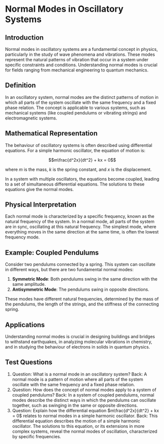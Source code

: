 # Normal Modes in Oscillatory Systems

## Introduction
Normal modes in oscillatory systems are a fundamental concept in physics, particularly in the study of wave phenomena and vibrations. These modes represent the natural patterns of vibration that occur in a system under specific constraints and conditions. Understanding normal modes is crucial for fields ranging from mechanical engineering to quantum mechanics.

## Definition
In an oscillatory system, normal modes are the distinct patterns of motion in which all parts of the system oscillate with the same frequency and a fixed phase relation. The concept is applicable to various systems, such as mechanical systems (like coupled pendulums or vibrating strings) and electromagnetic systems.

## Mathematical Representation
The behaviour of oscillatory systems is often described using differential equations. For a simple harmonic oscillator, the equation of motion is:

$$m\frac{d^2x}{dt^2} + kx = 0$$

where $m$ is the mass, $k$ is the spring constant, and $x$ is the displacement.

In a system with multiple oscillators, the equations become coupled, leading to a set of simultaneous differential equations. The solutions to these equations give the normal modes.

## Physical Interpretation
Each normal mode is characterized by a specific frequency, known as the natural frequency of the system. In a normal mode, all parts of the system are in sync, oscillating at this natural frequency. The simplest mode, where everything moves in the same direction at the same time, is often the lowest frequency mode.

## Example: Coupled Pendulums
Consider two pendulums connected by a spring. This system can oscillate in different ways, but there are two fundamental normal modes:
1. **Symmetric Mode**: Both pendulums swing in the same direction with the same amplitude.
2. **Antisymmetric Mode**: The pendulums swing in opposite directions.

These modes have different natural frequencies, determined by the mass of the pendulums, the length of the strings, and the stiffness of the connecting spring.

## Applications
Understanding normal modes is crucial in designing buildings and bridges to withstand earthquakes, in analyzing molecular vibrations in chemistry, and in studying the behaviour of electrons in solids in quantum physics.

## Test Questions
1. Question: What is a normal mode in an oscillatory system? Back: A normal mode is a pattern of motion where all parts of the system oscillate with the same frequency and a fixed phase relation.
2. Question: How does the concept of normal modes apply to a system of coupled pendulums? Back: In a system of coupled pendulums, normal modes describe the distinct ways in which the pendulums can oscillate together, such as swinging in the same or opposite directions.
3. Question: Explain how the differential equation $m\frac{d^2x}{dt^2} + kx = 0$ relates to normal modes in a simple harmonic oscillator. Back: This differential equation describes the motion of a simple harmonic oscillator. The solutions to this equation, or its extensions in more complex systems, reveal the normal modes of oscillation, characterized by specific frequencies.